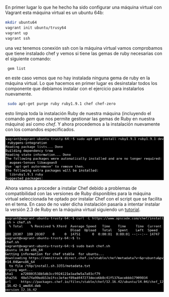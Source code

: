 En primer lugar lo que he hecho ha sido configurar una máquina virtual con Vagrant esta máquina virtual es un ubuntu 64b:

```bash
mkdir ubuntu64
vagrant init ubuntu/trusy64
vagrant up
vagrant ssh
```
una vez tenemos conexión ssh con la máquina virtual vamos comprobamos que tiene instalado chef y vemos si tiene las gemas de ruby necesarias con el siguiente comando:

```bash
 gem list
 ```

en este caso vemos que no hay instalada ninguna gema de ruby en la máquina virtual. Lo que hacemos en primer lugar es desinstalar todos los componente que debíamos instalar con el ejercicio para instalarlos nuevamente.

```bash
 sudo apt-get purge ruby ruby1.9.1 chef chef-zero
 ```

 esto limpia toda la instalación Ruby de nuestra máquina (incluyendo el comando *gem* que nos permite gestionar las gemas de Ruby en nuestra máquina) así como *chef*. Y ahora procedemos a la instalación nuevamente con los comandos especificados.

 ![Instalacion Ruby](img/instalacionRuby.png)

Ahora vamos a proceder a instalar Chef debido a problemas de compatibilidad con las versiones de Ruby disponibles para la máquina virtual seleccionada he optado por instalar Chef con el script que se facilita en el tema. En caso de no valer dicha instalación pasaría a intentar instalar la versión 2.3 de Ruby en la máquina virtual siguiendo un [tutorial](https://www.brightbox.com/blog/2016/01/06/ruby-2-3-ubuntu-packages/).

 ![Instalacion Ruby](img/instalacionChef.png)
